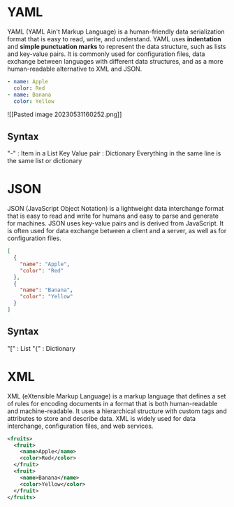 
# YAML
YAML (YAML Ain't Markup Language) is a human-friendly data serialization format that is easy to read, write, and understand. YAML uses **indentation** and **simple punctuation marks** to represent the data structure, such as lists and key-value pairs. It is commonly used for configuration files, data exchange between languages with different data structures, and as a more human-readable alternative to XML and JSON.
```yaml
- name: Apple
  color: Red
- name: Banana
  color: Yellow
```

![[Pasted image 20230531160252.png]]

## Syntax
"-" : Item in a List
Key Value pair : Dictionary
Everything in the same line is the same list or dictionary
# JSON
JSON (JavaScript Object Notation) is a lightweight data interchange format that is easy to read and write for humans and easy to parse and generate for machines. JSON uses key-value pairs and is derived from JavaScript. It is often used for data exchange between a client and a server, as well as for configuration files.
```json
[
  {
    "name": "Apple",
    "color": "Red"
  },
  {
    "name": "Banana",
    "color": "Yellow"
  }
]
```

## Syntax
"\[" : List
"\{" : Dictionary

# XML
XML (eXtensible Markup Language) is a markup language that defines a set of rules for encoding documents in a format that is both human-readable and machine-readable. It uses a hierarchical structure with custom tags and attributes to store and describe data. XML is widely used for data interchange, configuration files, and web services.
```xml
<fruits>
  <fruit>
    <name>Apple</name>
    <color>Red</color>
  </fruit>
  <fruit>
    <name>Banana</name>
    <color>Yellow</color>
  </fruit>
</fruits>
```
